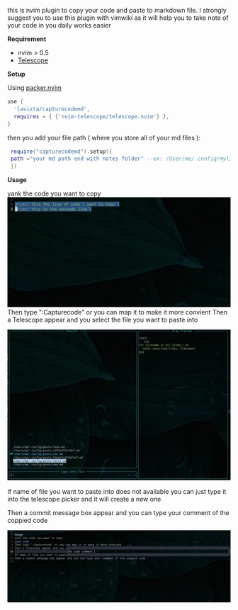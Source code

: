 this is nvim plugin to copy your code and paste to markdown file.
I strongly suggest you to use this plugin with vimwiki as it will help you to take note of your code in you daily works easier   

**Requirement**
- nvim > 0.5 
- [Telescope](https://github.com/nvim-telescope/telescope.nvim)   

**Setup**   

Using [packer.nvim](https://github.com/wbthomason/packer.nvim)
  ```lua
  use {
    'lavixta/capturecodemd',
    requires = { {'nvim-telescope/telescope.nvim'} },
  }

  ```
  then you add your file path ( where you store all of your md files ):
  ```lua
   require("capturecodemd").setup({
   path ="your md path end with notes folder" --ex: /User/me/.config/mylibary/notes 
   })
  ```
**Usage**   

yank the code you want to copy 
![yank code](./media/yankcode.png)
Then type ":Capturecode" or you can map it to make it more convient 
Then a Telescope appear and you select the file you want to paste into

![telescope](./media/telescope.png)

If name of file you want to paste into does not available you can just type it into the telescope picker and it will create a new one 

Then a commit message box appear and you can type your comment of the coppied code 

![comment](./media/comment.png)

